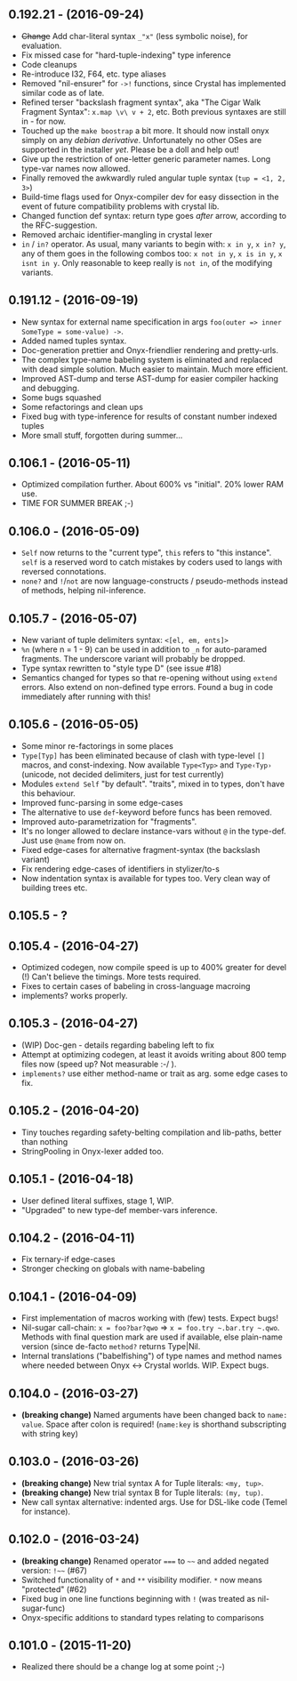 ## 0.192.21 - (2016-09-24) ##

* ~~Change~~ Add char-literal syntax `_"x"` (less symbolic noise), for evaluation.
* Fix missed case for "hard-tuple-indexing" type inference
* Code cleanups
* Re-introduce I32, F64, etc. type aliases
* Removed "nil-ensurer" for `->!` functions, since Crystal has implemented similar code as of late.
* Refined terser "backslash fragment syntax", aka "The Cigar Walk Fragment Syntax": `x.map \v\ v + 2`, etc. Both previous syntaxes are still in - for now.
* Touched up the `make boostrap` a bit more. It should now install onyx simply on any _debian derivative_. Unfortunately no other OSes are supported in the installer _yet_. Please be a doll and help out!
* Give up the restriction of one-letter generic parameter names. Long type-var names now allowed.
* Finally removed the awkwardly ruled angular tuple syntax (`tup = <1, 2, 3>`)
* Build-time flags used for Onyx-compiler dev for easy dissection in the event of future compatibility problems with crystal lib.
* Changed function def syntax: return type goes _after_ arrow, according to the RFC-suggestion.
* Removed archaic identifier-mangling in crystal lexer
* `in` / `in?` operator. As usual, many variants to begin with: `x in y`, `x in? y`, any of them goes in the following combos too: `x not in y`, `x is in y`, `x isnt in y`. Only reasonable to keep really is `not in`, of the modifying variants.


## 0.191.12 - (2016-09-19) ##

* New syntax for external name specification in args `foo(outer => inner SomeType = some-value) ->`.
* Added named tuples syntax.
* Doc-generation prettier and Onyx-friendlier rendering and pretty-urls.
* The complex type-name babeling system is eliminated and replaced with dead simple solution. Much easier to maintain. Much more efficient.
* Improved AST-dump and terse AST-dump for easier compiler hacking and debugging.
* Some bugs squashed
* Some refactorings and clean ups
* Fixed bug with type-inference for results of constant number indexed tuples
* More small stuff, forgotten during summer...


## 0.106.1 - (2016-05-11) ##

* Optimized compilation further. About 600% vs "initial". 20% lower RAM use.
* TIME FOR SUMMER BREAK ;-)


## 0.106.0 - (2016-05-09) ##

* `Self` now returns to the "current type", `this` refers to "this instance". `self` is a reserved word to catch mistakes by coders used to langs with reversed connotations.
* `none?` and `!`/`not` are now language-constructs / pseudo-methods instead of methods, helping nil-inference.


## 0.105.7 - (2016-05-07) ##

* New variant of tuple delimiters syntax: `<[el, em, ents]>`
* `%n` (where n = 1 - 9) can be used in addition to `_n` for auto-paramed fragments. The underscore variant will probably be dropped.
* Type syntax rewritten to "style type D" (see issue #18)
* Semantics changed for types so that re-opening without using `extend` errors. Also extend on non-defined type errors. Found a bug in code immediately after running with this!


## 0.105.6 - (2016-05-05) ##

* Some minor re-factorings in some places
* `Type[Typ]` has been eliminated because of clash with type-level `[]` macros, and const-indexing. Now available `Type<Typ>` and `Type‹Typ›` (unicode, not decided delimiters, just for test currently)
* Modules `extend Self` "by default". "traits", mixed in to types, don't have this behaviour.
* Improved func-parsing in some edge-cases
* The alternative to use `def`-keyword before funcs has been removed.
* Improved auto-parametrization for "fragments".
* It's no longer allowed to declare instance-vars without `@` in the type-def. Just use `@name` from now on.
* Fixed edge-cases for alternative fragment-syntax (the backslash variant)
* Fix rendering edge-cases of identifiers in stylizer/to-s
* Now indentation syntax is available for types too. Very clean way of building trees etc.


## 0.105.5 - ? ##

## 0.105.4 - (2016-04-27) ##

* Optimized codegen, now compile speed is up to 400% greater for devel (!) Can't believe the timings. More tests required.
* Fixes to certain cases of babeling in cross-language macroing
* implements? works properly.


## 0.105.3 - (2016-04-27) ##

* (WIP) Doc-gen - details regarding babeling left to fix
* Attempt at optimizing codegen, at least it avoids writing about 800 temp files now (speed up? Not measurable :-/ ).
* `implements?` use either method-name or trait as arg. some edge cases to fix.


## 0.105.2 - (2016-04-20) ##

* Tiny touches regarding safety-belting compilation and lib-paths, better than nothing
* StringPooling in Onyx-lexer added too.


## 0.105.1 - (2016-04-18) ##

* User defined literal suffixes, stage 1, WIP.
* "Upgraded" to new type-def member-vars inference.


## 0.104.2 - (2016-04-11) ##

* Fix ternary-if edge-cases
* Stronger checking on globals with name-babeling


## 0.104.1 - (2016-04-09) ##

* First implementation of macros working with (few) tests. Expect bugs!
* Nil-sugar call-chain: `x = foo?bar?qwo` => `x = foo.try ~.bar.try ~.qwo`. Methods with final question mark are used if available, else plain-name version (since de-facto `method?` returns Type|Nil.
* Internal translations ("babelfishing") of type names and method names where needed between Onyx <-> Crystal worlds. WIP. Expect bugs.


## 0.104.0 - (2016-03-27) ##

* **(breaking change)** Named arguments have been changed back to `name: value`. Space after colon is required! (`name:key` is shorthand subscripting with string key)


## 0.103.0 - (2016-03-26) ##

* **(breaking change)** New trial syntax A for Tuple literals: `<my, tup>`.
* **(breaking change)** New trial syntax B for Tuple literals: `(my, tup)`.
* New call syntax alternative: indented args. Use for DSL-like code (Temel for instance).


## 0.102.0 - (2016-03-24) ##

* **(breaking change)** Renamed operator `===` to `~~` and added negated version: `!~~` (#67)
* Switched functionality of `*` and `**` visibility modifier. `*` now means "protected" (#62)
* Fixed bug in one line functions beginning with `!` (was treated as nil-sugar-func)
* Onyx-specific additions to standard types relating to comparisons


## 0.101.0 - (2015-11-20) ##
* Realized there should be a change log at some point ;-)
